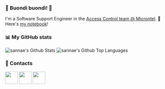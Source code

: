 ### 👋 Buondì buondì! 🌴

I'm a Software Support Engineer in the [Access Control team @ Microntel](https://www.microntel.com/en/solutions/access-control/).
:memo: Here's [my notebook](https://sannae.github.io/the-notebook)!

### :bar_chart: My GitHub stats

<img align="center" alt="sannae's Github Stats" src="https://github-readme-stats.vercel.app/api?username=sannae&show_icons=true&count_private=true&theme=dark&include_all_commits=true&line_height=21&cache_seconds=1800"/>
<img align="center" alt="sannae's Github Top Languages" src="https://github-readme-stats.vercel.app/api/top-langs/?username=sannae&layout=compact&theme=dark"/>​
​<img src="https://github-readme-streak-stats.herokuapp.com/?user=sannae&theme=dark" alt="GitHub Streak" data-canonical-src="https://github-readme-streak-stats.herokuapp.com/?user=sannae&theme=dark" style="max-width:100%;">

### 📢 Contacts
[<img align="center" height="40" src="https://img.icons8.com/color/144/000000/linkedin.png"/>](https://www.linkedin.com/in/edoardosanna/)
[<img align="center" height="40" src="https://cdn.jsdelivr.net/npm/simple-icons@3.0.1/icons/dev-dot-to.svg"/>](https://dev.to/sannae)
[<img align="center" height="40" src="../sannae/img/bmc_logo_white.svg"/>](https://www.buymeacoffee.com/edoardosanna)

<!-- A similar page can be built with https://rahuldkjain.github.io/gh-profile-readme-generator/ -->
